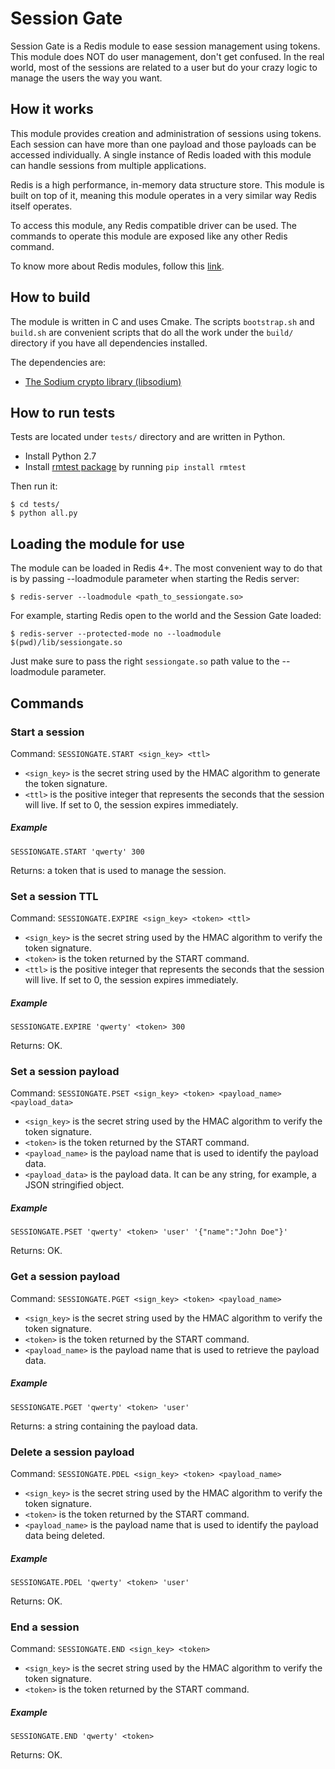 # Session Gate

Session Gate is a Redis module to ease session management using tokens. This module does NOT do user management, don't get confused. In the real world, most of the sessions are related to a user but do your crazy logic to manage the users the way you want.

## How it works

This module provides creation and administration of sessions using tokens. Each session can have more than one payload and those payloads can be accessed individually. A single instance of Redis loaded with this module can handle sessions from multiple applications.

Redis is a high performance, in-memory data structure store. This module is built on top of it, meaning this module operates in a very similar way Redis itself operates.

To access this module, any Redis compatible driver can be used. The commands to operate this module are exposed like any other Redis command.

To know more about Redis modules, follow this [link](http://antirez.com/news/106).

## How to build

The module is written in C and uses Cmake. The scripts `bootstrap.sh` and `build.sh` are convenient scripts that do all the work under the `build/` directory if you have all dependencies installed.

The dependencies are:
- [The Sodium crypto library (libsodium)](https://download.libsodium.org/doc/)

## How to run tests

Tests are located under `tests/` directory and are written in Python.

- Install Python 2.7
- Install [rmtest package](https://github.com/RedisLabs/rmtest) by running `pip install rmtest`

Then run it:
```
$ cd tests/
$ python all.py
```

## Loading the module for use

The module can be loaded in Redis 4+. The most convenient way to do that is by passing --loadmodule parameter when starting the Redis server:

```
$ redis-server --loadmodule <path_to_sessiongate.so>
```

For example, starting Redis open to the world and the Session Gate loaded:
```
$ redis-server --protected-mode no --loadmodule $(pwd)/lib/sessiongate.so
```

Just make sure to pass the right `sessiongate.so` path value to the --loadmodule parameter.

## Commands

### Start a session

Command: `SESSIONGATE.START <sign_key> <ttl>`

- `<sign_key>` is the secret string used by the HMAC algorithm to generate the token signature.
- `<ttl>` is the positive integer that represents the seconds that the session will live. If set to 0, the session expires immediately.

##### Example
```
SESSIONGATE.START 'qwerty' 300
```

Returns: a token that is used to manage the session.

### Set a session TTL

Command: `SESSIONGATE.EXPIRE <sign_key> <token> <ttl>`

- `<sign_key>` is the secret string used by the HMAC algorithm to verify the token signature.
- `<token>` is the token returned by the START command.
- `<ttl>` is the positive integer that represents the seconds that the session will live. If set to 0, the session expires immediately.

##### Example
```
SESSIONGATE.EXPIRE 'qwerty' <token> 300
```

Returns: OK.

### Set a session payload

Command: `SESSIONGATE.PSET <sign_key> <token> <payload_name> <payload_data>`

- `<sign_key>` is the secret string used by the HMAC algorithm to verify the token signature.
- `<token>` is the token returned by the START command.
- `<payload_name>` is the payload name that is used to identify the payload data.
- `<payload_data>` is the payload data. It can be any string, for example, a JSON stringified object.

##### Example
```
SESSIONGATE.PSET 'qwerty' <token> 'user' '{"name":"John Doe"}'
```

Returns: OK.

### Get a session payload

Command: `SESSIONGATE.PGET <sign_key> <token> <payload_name>`

- `<sign_key>` is the secret string used by the HMAC algorithm to verify the token signature.
- `<token>` is the token returned by the START command.
- `<payload_name>` is the payload name that is used to retrieve the payload data.

##### Example
```
SESSIONGATE.PGET 'qwerty' <token> 'user'
```

Returns: a string containing the payload data.

### Delete a session payload

Command: `SESSIONGATE.PDEL <sign_key> <token> <payload_name>`

- `<sign_key>` is the secret string used by the HMAC algorithm to verify the token signature.
- `<token>` is the token returned by the START command.
- `<payload_name>` is the payload name that is used to identify the payload data being deleted.

##### Example
```
SESSIONGATE.PDEL 'qwerty' <token> 'user'
```

Returns: OK.

### End a session

Command: `SESSIONGATE.END <sign_key> <token>`

- `<sign_key>` is the secret string used by the HMAC algorithm to verify the token signature.
- `<token>` is the token returned by the START command.

##### Example
```
SESSIONGATE.END 'qwerty' <token>
```

Returns: OK.
